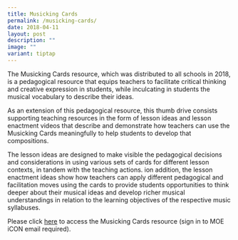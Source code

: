 ```yaml
---
title: Musicking Cards
permalink: /musicking-cards/
date: 2018-04-11
layout: post
description: ""
image: ""
variant: tiptap
---
```

<p>The Musicking Cards resource, which was distributed to all schools in
2018, is a pedagogical resource that equips teachers to facilitate critical
thinking and creative expression in students, while inculcating in students
the musical vocabulary to describe their ideas.</p>
<p></p>
<p>As an extension of this pedagogical resource, this thumb drive consists
supporting teaching resources in the form of lesson ideas and lesson enactment
videos that describe and demonstrate how teachers can use the Musicking
Cards meaningfully to help students to develop that compositions.</p>
<p></p>
<p>The lesson ideas are designed to make visible the pedagogical decisions
and considerations in using various sets of cards for different lesson
contexts, in tandem with the teaching actions. ion addition, the lesson
enactment ideas show how teachers can apply different pedagogical and facilitation
moves using the cards to provide students opportunities to think deeper
about their musical ideas and develop richer musical understandings in
relation to the learning objectives of the respective music syllabuses.</p>
<p></p>
<p>Please click <a href="https://drive.google.com/drive/folders/1UqBfeuRBxKJyD3ks2x0Ekh_pK2h1tsYq?usp=sharing" rel="noopener noreferrer nofollow" target="_blank">here</a> to
access the Musicking Cards resource (sign in to MOE iCON email required).</p>